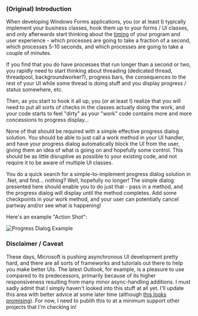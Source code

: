 
### (Original) Introduction

When developing Windows Forms applications, you (or at least I) typically implement your business classes, hook them up to your forms / UI classes, and only afterwards start thinking about the <u>timing</u> of your program and user experience - which processes are going to take a fraction of a second, which processes 5-10 seconds, and which processes are going to take a couple of minutes.

If you find that you do have processes that run longer than a second or two, you rapidly need to start thinking about threading (dedicated thread, threadpool, backgroundworker?), progress bars, the consequences to the rest of your UI while some thread is doing stuff and you display progress / status somewhere, etc.

Then, as you start to hook it all up, you (or at least I) realize that you will need to put all sorts of checks in the classes actually doing the work, and your code starts to feel "dirty" as your "work" code contains more and more concessions to progress display...

None of that should be required with a simple effective progress dialog solution. You should be able to just call a work method in your UI handler, and have your progress dialog automatically block the UI from the user, giving them an idea of what is going on and hopefully some control. This should be as little disruptive as possible to your existing code, and not require it to be aware of multiple UI classes.

You do a quick search for a simple-to-implement progress dialog solution in .Net, and find... nothing? Well, hopefully no longer! The simple dialog presented here should enable you to do just that - pass in a method, and the progress dialog will display until the method completes. Add some checkpoints in your work method, and your user can potentially cancel partway and/or see what is happening! 

Here's an example "Action Shot":

![Progress Dialog Example](taok.github.com/EasyProgressDialog/img/progressdialogsample.png)


### Disclaimer / Caveat

These days, Microsoft is pushing asynchronous UI development pretty hard, and there are all sorts of frameworks and tutorials out there to help you make better UIs. The latest Outlook, for example, is a pleasure to use compared to its predecessors, primarily because of its higher responsiveness resulting from many minor async-handling additions. I must sadly admit that I simply haven't looked into this stuff at all yet. I'll update this area with better advice at some later time (although [this looks promising](http://lukhezo.com/2012/04/15/writing-multithreaded-programs-using-async-await-in-c/)). For now, I need to publih this to at a minimum support other projects that I'm checking in!


